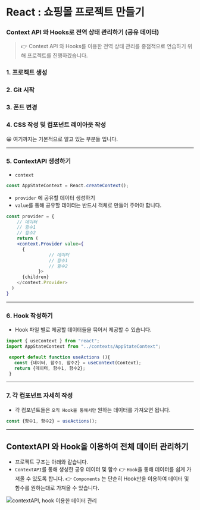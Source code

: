 # React : 쇼핑몰 프로젝트 만들기 
### Context API 와 Hooks로 전역 상태 관리하기 (공유 데이터)

> 👉 Context API 와 Hooks를 이용한 전역 상태 관리를 중점적으로 연습하기 위해 프로젝트를 진행하겠습니다.

### 1. 프로젝트 생성

### 2. Git 시작

### 3. 폰트 변경

### 4. CSS 작성 및 컴포넌트 레이아웃 작성

😀 여기까지는 기본적으로 알고 있는 부분들 입니다.

---

### 5. ContextAPI 생성하기

- `context`

```jsx
const AppStateContext = React.createContext();
```

- `provider` 에 공유할 데이터 생성하기
- `value`를 통해 공유할 데이터는 반드시 객체로 만들어 주어야 합니다.
```jsx
const provider = {
	// 데이터
	// 함수1
	// 함수2
	return (
    <context.Provider value={
      {
				// 데이터
				// 함수1
				// 함수2
			}>
      {children}
    </context.Provider>
  )
}
```

---

### 6. Hook 작성하기

- Hook 파일 별로 제공할 데이터들을 묶어서 제공할 수 있습니다.

```jsx
import { useContext } from "react";
import AppStateContext from "../contexts/AppStateContext";

 export default function useActions (){
   const {데이터, 함수1, 함수2} = useContext(Context);
   return {데이터, 함수1, 함수2};
 }
```

---

### 7. 각 컴포넌트 자세히 작성

- 각 컴포넌트들은 `오직 Hook을 통해서만` 원하는 데이터를 가져오면 됩니다.

```jsx
const {함수1, 함수2} = useActions();
```

---

## ContextAPI 와 Hook을 이용하여 전체 데이터 관리하기

- 프로젝트 구조는 아래와 같습니다.
- `ContextAPI`를 통해 생성한 공유 데이터 및 함수 👉 `Hook`을 통해 데이터를 쉽게 가져올 수 있도록 합니다. 👉 `Components` 는 단순히 Hook만을 이용하여 데이터 및 함수를 원하는대로 가져올 수 있습니다.

![contextAPI, hook 이용한 데이터 관리](https://user-images.githubusercontent.com/32920566/132973940-388592a6-e74b-4bda-9750-8c7522252c7b.JPG)
